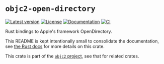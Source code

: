 # `objc2-open-directory`

[![Latest version](https://badgen.net/crates/v/objc2-open-directory)](https://crates.io/crates/objc2-open-directory)
[![License](https://badgen.net/badge/license/Zlib%20OR%20Apache-2.0%20OR%20MIT/blue)](../../LICENSE.md)
[![Documentation](https://docs.rs/objc2-open-directory/badge.svg)](https://docs.rs/objc2-open-directory/)
[![CI](https://github.com/madsmtm/objc2/actions/workflows/ci.yml/badge.svg)](https://github.com/madsmtm/objc2/actions/workflows/ci.yml)

Rust bindings to Apple's framework OpenDirectory.

This README is kept intentionally small to consolidate the documentation, see
[the Rust docs](https://docs.rs/objc2-open-directory/) for more details on this crate.

This crate is part of the [`objc2` project](https://github.com/madsmtm/objc2),
see that for related crates.
